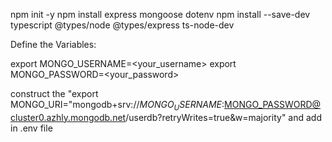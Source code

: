 npm init -y
npm install express mongoose dotenv
npm install --save-dev typescript @types/node @types/express ts-node-dev

Define the Variables:

export MONGO_USERNAME=<your_username>
export MONGO_PASSWORD=<your_password>

construct the "export MONGO_URI="mongodb+srv://$MONGO_USERNAME:$MONGO_PASSWORD@cluster0.azhly.mongodb.net/userdb?retryWrites=true&w=majority" and add in .env file
